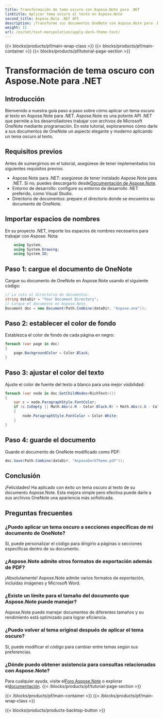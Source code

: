 ```yaml
---
title: Transformación de tema oscuro con Aspose.Note para .NET
linktitle: Aplicar tema oscuro al texto en Aspose.Note
second_title: Aspose.Nota .NET API
description: ¡Transforme sus documentos OneNote con Aspose.Note para .NET! Aplica un elegante tema oscuro sin esfuerzo. Descárguelo ahora y mejore su experiencia para tomar notas.
weight: 11
url: /es/net/text-manipulation/apply-dark-theme-text/
---
```


{{< blocks/products/pf/main-wrap-class >}}
{{< blocks/products/pf/main-container >}}
{{< blocks/products/pf/tutorial-page-section >}}

# Transformación de tema oscuro con Aspose.Note para .NET

## Introducción
Bienvenido a nuestra guía paso a paso sobre cómo aplicar un tema oscuro al texto en Aspose.Note para .NET. Aspose.Note es una potente API .NET que permite a los desarrolladores trabajar con archivos de Microsoft OneNote mediante programación. En este tutorial, exploraremos cómo darle a sus documentos de OneNote un aspecto elegante y moderno aplicando un tema oscuro al texto.
## Requisitos previos
Antes de sumergirnos en el tutorial, asegúrese de tener implementados los siguientes requisitos previos:
-  Aspose.Note para .NET: asegúrese de tener instalado Aspose.Note para .NET. Si no, puedes descargarlo desde[Documentación de Aspose.Note](https://reference.aspose.com/note/net/).
- Entorno de desarrollo: configure su entorno de desarrollo .NET preferido, como Visual Studio.
- Directorio de documentos: prepare el directorio donde se encuentra su documento de OneNote.
## Importar espacios de nombres
En su proyecto .NET, importe los espacios de nombres necesarios para trabajar con Aspose. Nota:
```csharp
    using System;
    using System.Drawing;
    using System.IO;
```
## Paso 1: cargue el documento de OneNote
Cargue su documento de OneNote en Aspose.Note usando el siguiente código:
```csharp
// La ruta al directorio de documentos.
string dataDir = "Your Document Directory";
// Cargue el documento en Aspose.Note.
Document doc = new Document(Path.Combine(dataDir, "Aspose.one"));
```
## Paso 2: establecer el color de fondo
Establezca el color de fondo de cada página en negro:
```csharp
foreach (var page in doc)
{
    page.BackgroundColor = Color.Black;
}
```
## Paso 3: ajustar el color del texto
Ajuste el color de fuente del texto a blanco para una mejor visibilidad:
```csharp
foreach (var node in doc.GetChildNodes<RichText>())
{
    var c = node.ParagraphStyle.FontColor;
    if (c.IsEmpty || Math.Abs(c.R - Color.Black.R) + Math.Abs(c.G - Color.Black.G) + Math.Abs(c.B - Color.Black.B) <= 30)
    {
        node.ParagraphStyle.FontColor = Color.White;
    }
}
```
## Paso 4: guarde el documento
Guarde el documento de OneNote modificado como PDF:
```csharp
doc.Save(Path.Combine(dataDir, "AsposeDarkTheme.pdf"));
```
## Conclusión
¡Felicidades! Ha aplicado con éxito un tema oscuro al texto de su documento Aspose.Note. Esta mejora simple pero efectiva puede darle a sus archivos OneNote una apariencia más sofisticada.
## Preguntas frecuentes
### ¿Puedo aplicar un tema oscuro a secciones específicas de mi documento de OneNote?
Sí, puede personalizar el código para dirigirlo a páginas o secciones específicas dentro de su documento.
### ¿Aspose.Note admite otros formatos de exportación además de PDF?
¡Absolutamente! Aspose.Note admite varios formatos de exportación, incluidas imágenes y Microsoft Word.
### ¿Existe un límite para el tamaño del documento que Aspose.Note puede manejar?
Aspose.Note puede manejar documentos de diferentes tamaños y su rendimiento está optimizado para lograr eficiencia.
### ¿Puedo volver al tema original después de aplicar el tema oscuro?
Sí, puede modificar el código para cambiar entre temas según sus preferencias.
### ¿Dónde puedo obtener asistencia para consultas relacionadas con Aspose.Note?
 Para cualquier ayuda, visite el[Foro Aspose.Note](https://forum.aspose.com/c/note/28) o explorar el[documentación](https://reference.aspose.com/note/net/).
{{< /blocks/products/pf/tutorial-page-section >}}

{{< /blocks/products/pf/main-container >}}
{{< /blocks/products/pf/main-wrap-class >}}

{{< blocks/products/products-backtop-button >}}
